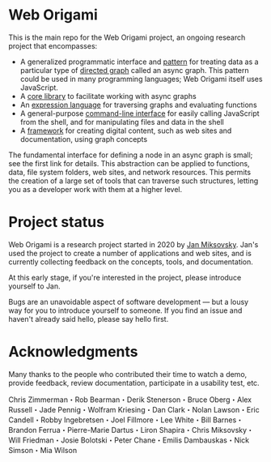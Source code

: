 # Web Origami

This is the main repo for the Web Origami project, an ongoing research project that encompasses:

- A generalized programmatic interface and [pattern](https://weborigami.org/pattern/) for treating data as a particular type of [directed graph](<https://en.wikipedia.org/wiki/Graph_(discrete_mathematics)#Directed_graph>) called an async graph. This pattern could be used in many programming languages; Web Origami itself uses JavaScript.
- A [core library](https://weborigami.org/core/) to facilitate working with async graphs
- An [expression language](https://weborigami.org/language/) for traversing graphs and evaluating functions
- A general-purpose [command-line interface](https://weborigami.org/cli/) for easily calling JavaScript from the shell, and for manipulating files and data in the shell
- A [framework](https://weborigami.org/framework/) for creating digital content, such as web sites and documentation, using graph concepts

The fundamental interface for defining a node in an async graph is small; see the first link for details. This abstraction can be applied to functions, data, file system folders, web sites, and network resources. This permits the creation of a large set of tools that can traverse such structures, letting you as a developer work with them at a higher level.

# Project status

Web Origami is a research project started in 2020 by [Jan Miksovsky](https://jan.miksovsky.com/). Jan's used the project to create a number of applications and web sites, and is currently collecting feedback on the concepts, tools, and documentation.

At this early stage, if you're interested in the project, please introduce yourself to Jan.

Bugs are an unavoidable aspect of software development — but a lousy way for you to introduce yourself to someone. If you find an issue and haven't already said hello, please say hello first.

# Acknowledgments

Many thanks to the people who contributed their time to watch a demo, provide feedback, review documentation, participate in a usability test, etc.

Chris Zimmerman・Rob Bearman・Derik Stenerson・Bruce Oberg・Alex Russell・Jade Pennig・Wolfram Kriesing・Dan Clark・Nolan Lawson・Eric Candell・Robby Ingebretsen・Joel Fillmore・Lee White・Bill Barnes・Brandon Ferrua・Pierre-Marie Dartus・Liron Shapira・Chris Miksovsky・Will Friedman・Josie Bolotski・Peter Chane・Emilis Dambauskas・Nick Simson・Mia Wilson
